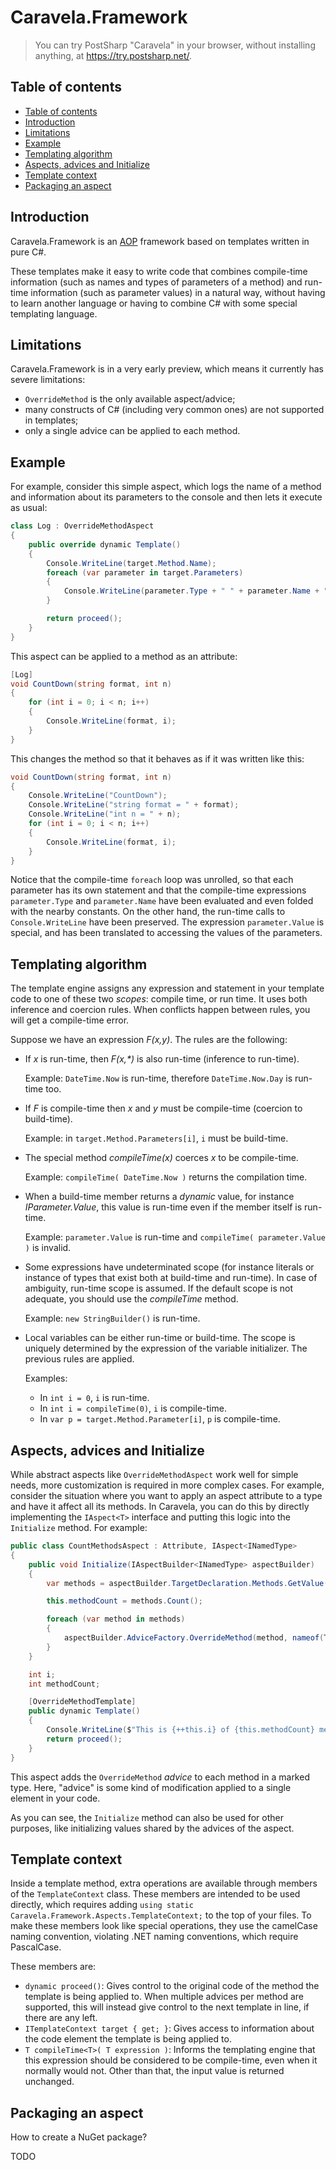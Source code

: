 # Caravela.Framework

> You can try PostSharp "Caravela" in your browser, without installing anything, at https://try.postsharp.net/.

## Table of contents

- [Table of contents](#table-of-contents)
- [Introduction](#introduction)
- [Limitations](#limitations)
- [Example](#example)
- [Templating algorithm](#templating-algorithm)
- [Aspects, advices and Initialize](#aspects-advices-and-initialize)
- [Template context](#template-context)
- [Packaging an aspect](#packaging-an-aspect)

## Introduction

Caravela.Framework is an [AOP](https://en.wikipedia.org/wiki/Aspect-oriented_programming) framework based on templates written in pure C#.

These templates make it easy to write code that combines compile-time information (such as names and types of parameters of a method) and run-time information (such as parameter values) in a natural way, without having to learn another language or having to combine C# with some special templating language.

## Limitations

Caravela.Framework is in a very early preview, which means it currently has severe limitations:

* `OverrideMethod` is the only available aspect/advice;
* many constructs of C# (including very common ones) are not supported in templates;
* only a single advice can be applied to each method.


## Example

For example, consider this simple aspect, which logs the name of a method and information about its parameters to the console and then lets it execute as usual:

```c#
class Log : OverrideMethodAspect
{
    public override dynamic Template()
    {
        Console.WriteLine(target.Method.Name);
        foreach (var parameter in target.Parameters)
        {
            Console.WriteLine(parameter.Type + " " + parameter.Name + " = " + parameter.Value);
        }

        return proceed();
    }
}
```

This aspect can be applied to a method as an attribute:

```c#
[Log]
void CountDown(string format, int n)
{
    for (int i = 0; i < n; i++)
    {
        Console.WriteLine(format, i);
    }
}
```

This changes the method so that it behaves as if it was written like this:

```c#
void CountDown(string format, int n)
{
    Console.WriteLine("CountDown");
    Console.WriteLine("string format = " + format);
    Console.WriteLine("int n = " + n);
    for (int i = 0; i < n; i++)
    {
        Console.WriteLine(format, i);
    }
}
```

Notice that the compile-time `foreach` loop was unrolled, so that each parameter has its own statement and that the compile-time expressions `parameter.Type` and `parameter.Name` have been evaluated and even folded with the nearby constants. On the other hand, the run-time calls to `Console.WriteLine` have been preserved. The expression `parameter.Value` is special, and has been translated to accessing the values of the parameters.

## Templating algorithm

The template engine assigns any expression and statement in your template code to one of these two _scopes_: compile time, or run time.
It uses both inference and coercion rules. When conflicts happen between rules, you will get a compile-time error.

Suppose we have an expression _F(x,y)_. The rules are the following:

* If _x_ is run-time, then _F(x,*)_ is also run-time (inference to run-time).
  
    Example: `DateTime.Now` is run-time, therefore `DateTime.Now.Day` is run-time too.
    
* If _F_ is compile-time then _x_ and _y_ must be compile-time (coercion to build-time).

    Example: in `target.Method.Parameters[i]`, `i` must be build-time.

* The special method _compileTime(x)_ coerces _x_ to be compile-time.

    Example: `compileTime( DateTime.Now )` returns the compilation time.

* When a build-time member returns a _dynamic_ value, for instance _IParameter.Value_, this value is run-time even if the 
  member itself is run-time.

    Example: `parameter.Value` is run-time and `compileTime( parameter.Value )` is invalid.

* Some expressions have undeterminated scope (for instance literals or instance of types that exist both at build-time and run-time). In case
  of ambiguity, run-time scope is assumed. If the default scope is not adequate, you should use the _compileTime_ method.

    Example: `new StringBuilder()` is run-time.

* Local variables can be either run-time or build-time. The scope is uniquely determined by the expression of the variable initializer.
  The previous rules are applied.

  Examples:
    * In `int i = 0`, `i` is run-time.
    * In `int i = compileTime(0)`, `i` is compile-time.
    * In `var p = target.Method.Parameter[i]`, `p` is compile-time.


## Aspects, advices and Initialize

While abstract aspects like `OverrideMethodAspect` work well for simple needs, more customization is required in more complex cases. For example, consider the situation where you want to apply an aspect attribute to a type and have it affect all its methods. In Caravela, you can do this by directly implementing the `IAspect<T>` interface and putting this logic into the `Initialize` method. For example:

```c#
public class CountMethodsAspect : Attribute, IAspect<INamedType>
{
    public void Initialize(IAspectBuilder<INamedType> aspectBuilder)
    {
        var methods = aspectBuilder.TargetDeclaration.Methods.GetValue();

        this.methodCount = methods.Count();

        foreach (var method in methods)
        {
            aspectBuilder.AdviceFactory.OverrideMethod(method, nameof(Template));
        }
    }

    int i;
    int methodCount;

    [OverrideMethodTemplate]
    public dynamic Template()
    {
        Console.WriteLine($"This is {++this.i} of {this.methodCount} methods.");
        return proceed();
    }
}
```

This aspect adds the `OverrideMethod` *advice* to each method in a marked type. Here, "advice" is some kind of modification applied to a single element in your code.

As you can see, the `Initialize` method can also be used for other purposes, like initializing values shared by the advices of the aspect.

## Template context

Inside a template method, extra operations are available through members of the `TemplateContext` class. These members are intended to be used directly, which requires adding `using static Caravela.Framework.Aspects.TemplateContext;` to the top of your files. To make these members look like special operations, they use the camelCase naming convention, violating .NET naming conventions, which require PascalCase.

These members are:

* `dynamic proceed()`: Gives control to the original code of the method the template is being applied to. When multiple advices per method are supported, this will instead give control to the next template in line, if there are any left.
* `ITemplateContext target { get; }`: Gives access to information about the code element the template is being applied to.
* `T compileTime<T>( T expression )`: Informs the templating engine that this expression should be considered to be compile-time, even when it normally would not. Other than that, the input value is returned unchanged.


## Packaging an aspect

How to create a NuGet package?

TODO